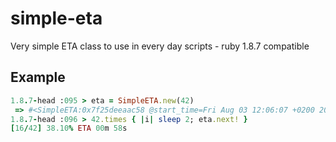 # simple-eta
Very simple ETA class to use in every day scripts - ruby 1.8.7 compatible

## Example

```ruby
1.8.7-head :095 > eta = SimpleETA.new(42)
 => #<SimpleETA:0x7f25deeaac58 @start_time=Fri Aug 03 12:06:07 +0200 2018, @format="\r[%2$d/%1$d] %3$.2f%% ETA %5$s", @total=42> 
1.8.7-head :096 > 42.times { |i| sleep 2; eta.next! }
[16/42] 38.10% ETA 00m 58s
```
